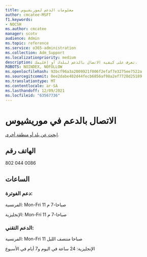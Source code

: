 ```yaml
---
title: معلومات الدعم لموريشيوس
author: cmcatee-MSFT
f1.keywords:
- NOCSH
ms.author: cmcatee
manager: scotv
audience: Admin
ms.topic: reference
ms.service: o365-administration
ms.collection: Adm_Support
ms.localizationpriority: medium
description: تعرف على كيفية الاتصال بالدعم لبلدك أو إقليمك.
ROBOTS: NOINDEX, NOFOLLOW
ms.openlocfilehash: 92bcf96a3a2009921f006f2efaf7e3275ee7522a
ms.sourcegitcommit: 0ee2dabe402d44fecb6856af98a2ef7720d25189
ms.translationtype: MT
ms.contentlocale: ar-SA
ms.lasthandoff: 12/09/2021
ms.locfileid: "63567736"
---
```

# <a name="contact-support-for-mauritius"></a>الاتصال بالدعم في موريشيوس

[ابحث عن بلد أو منطقة أخرى](../get-help-support.md).

## <a name="phone-number"></a>الهاتف رقم
802 044 0086

## <a name="hours"></a>الساعات
### <a name="billing-support"></a>دعم الفوترة:

الفرنسية: Mon-Fri 11 صباحا-7 م

الإنجليزية: Mon-Fri 11 صباحا-7 م

### <a name="technical-support"></a>الدعم التقني:

الفرنسية: Mon-Fri 11 صباحا منتصف الليل

الإنجليزية: 24 ساعة في اليوم و7 أيام في الأسبوع
